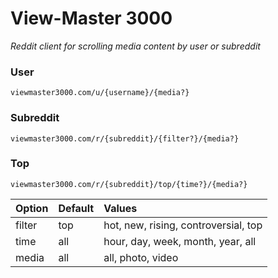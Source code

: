 # View-Master 3000

_Reddit client for scrolling media content by user or subreddit_

### User

```url
viewmaster3000.com/u/{username}/{media?}
```

### Subreddit

```url
viewmaster3000.com/r/{subreddit}/{filter?}/{media?}
```

### Top

```url
viewmaster3000.com/r/{subreddit}/top/{time?}/{media?}
```

<table>
  <thead>
    <tr>
      <th align="left">Option</th>
      <th align="left">Default</th>
      <th align="left">Values</th>
    </tr>
  </thead>
  <tbody>
    <tr>
      <td valign="top">filter</td>
      <td valign="top">top</td>
      <td valign="top">hot, new, rising, controversial, top</td>
    </tr>
    <tr>
      <td valign="top">time</td>
      <td valign="top">all</td>
      <td valign="top">hour, day, week, month, year, all</td>
    </tr>
    <tr>
      <td valign="top">media</td>
      <td valign="top">all</td>
      <td valign="top">all, photo, video</td>
    </tr>
  </tbody>
</table>
